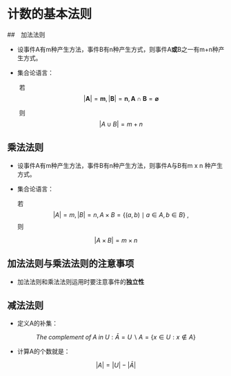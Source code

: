 # 计数的基本法则

##　加法法则

- 设事件A有m种产生方法，事件B有n种产生方式，则事件A**或**B之一有m+n种产生方式。

- 集合论语言：

  ​	若
  $$
  |\boldsymbol{A}|=\boldsymbol{m},|\boldsymbol{B}|=\boldsymbol{n}, 
  \boldsymbol{A} \cap \boldsymbol{B}=\boldsymbol{\varnothing}
  $$
  

  ​	 则
  $$
  |A \cup B|=m+n
  $$
  

## 乘法法则

- 设事件A有m种产生方法，事件B有n种产生方法，则事件A与B有m x n 种产生方式。

- 集合论语言：

  若
  $$
  |A|=m,|B|=n, 
  A \times B=\{(a, b) \mid a \in A ,
  b \in B\} \text { , }
  $$
  则

$$
|A \times B|=m \times n
$$

## 加法法则与乘法法则的注意事项

- 加法法则和乘法法则运用时要注意事件的**独立性**

## 减法法则

- 定义A的补集：

$$
The\;complement\;of\;A\;in\;U:\bar{A}=U \backslash A=\{x \in U: x \notin A\}
$$

- 计算A的个数就是：

$$
|A|=|U|-|\bar{A}|
$$